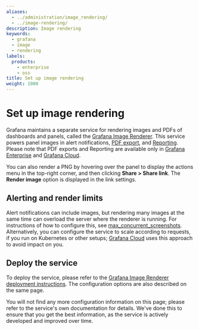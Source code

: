 ```yaml
---
aliases:
  - ../administration/image_rendering/
  - ../image-rendering/
description: Image rendering
keywords:
  - grafana
  - image
  - rendering
labels:
  products:
    - enterprise
    - oss
title: Set up image rendering
weight: 1000
---
```


# Set up image rendering

Grafana maintains a separate service for rendering images and PDFs of dashboards and panels, called the [Grafana Image Renderer](https://github.com/grafana/grafana-image-renderer).
This service powers panel images in alert notifications, [PDF export](../../dashboards/create-reports/#export-dashboard-as-pdf), and [Reporting](../../dashboards/create-reports/).
Please note that PDF exports and Reporting are available only in [Grafana Enterprise](../../introduction/grafana-enterprise/) and [Grafana Cloud](/docs/grafana-cloud/).

You can also render a PNG by hovering over the panel to display the actions menu in the top-right corner, and then clicking **Share > Share link**. The **Render image** option is displayed in the link settings.

## Alerting and render limits

Alert notifications can include images, but rendering many images at the same time can overload the server where the renderer is running. For instructions of how to configure this, see [max_concurrent_screenshots](../configure-grafana/#max_concurrent_screenshots).
Alternatively, you can configure the service to scale according to requests, if you run on Kubernetes or other setups; [Grafana Cloud](https://grafana.com/products/cloud/) uses this approach to avoid impact on you.

## Deploy the service

To deploy the service, please refer to the [Grafana Image Renderer deployment instructions](https://github.com/grafana/grafana-image-renderer/blob/master/README.md#installation).
The configuration options are also described on the same page.

You will not find any more configuration information on this page; please refer to the service's own documentation for
details. We've done this to ensure that you get the best information, as the service is actively developed and
improved over time.
